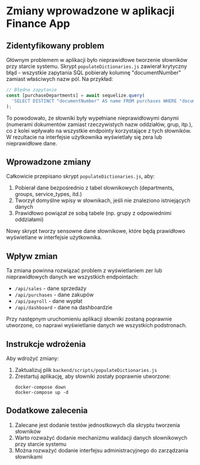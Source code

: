 # Zmiany wprowadzone w aplikacji Finance App

## Zidentyfikowany problem

Głównym problemem w aplikacji było nieprawidłowe tworzenie słowników przy starcie systemu. Skrypt `populateDictionaries.js` zawierał krytyczny błąd - wszystkie zapytania SQL pobierały kolumnę "documentNumber" zamiast właściwych nazw pól. Na przykład:

```javascript
// Błędne zapytanie
const [purchaseDepartments] = await sequelize.query(
  'SELECT DISTINCT "documentNumber" AS name FROM purchases WHERE "documentNumber" IS NOT NULL AND "documentNumber" != \'\''
);
```

To powodowało, że słowniki były wypełniane nieprawidłowymi danymi (numerami dokumentów zamiast rzeczywistych nazw oddziałów, grup, itp.), co z kolei wpływało na wszystkie endpointy korzystające z tych słowników. W rezultacie na interfejsie użytkownika wyświetlały się zera lub nieprawidłowe dane.

## Wprowadzone zmiany

Całkowicie przepisano skrypt `populateDictionaries.js`, aby:

1. Pobierał dane bezpośrednio z tabel słownikowych (departments, groups, service_types, itd.)
2. Tworzył domyślne wpisy w słownikach, jeśli nie znaleziono istniejących danych
3. Prawidłowo powiązał ze sobą tabele (np. grupy z odpowiednimi oddziałami)

Nowy skrypt tworzy sensowne dane słownikowe, które będą prawidłowo wyświetlane w interfejsie użytkownika.

## Wpływ zmian

Ta zmiana powinna rozwiązać problem z wyświetlaniem zer lub nieprawidłowych danych we wszystkich endpointach:
- `/api/sales` - dane sprzedaży
- `/api/purchases` - dane zakupów
- `/api/payroll` - dane wypłat
- `/api/dashboard` - dane na dashboardzie

Przy następnym uruchomieniu aplikacji słowniki zostaną poprawnie utworzone, co naprawi wyświetlanie danych we wszystkich podstronach.

## Instrukcje wdrożenia

Aby wdrożyć zmiany:

1. Zaktualizuj plik `backend/scripts/populateDictionaries.js`
2. Zrestartuj aplikację, aby słowniki zostały poprawnie utworzone:
   ```
   docker-compose down
   docker-compose up -d
   ```

## Dodatkowe zalecenia

1. Zalecane jest dodanie testów jednostkowych dla skryptu tworzenia słowników
2. Warto rozważyć dodanie mechanizmu walidacji danych słownikowych przy starcie systemu
3. Można rozważyć dodanie interfejsu administracyjnego do zarządzania słownikami

